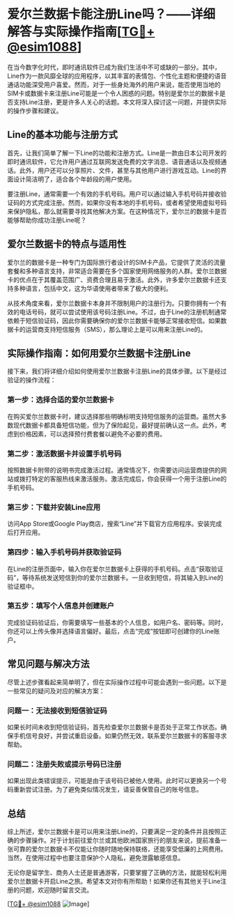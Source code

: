 # 爱尔兰数据卡能注册Line吗？——详细解答与实际操作指南[[TG💪+ @esim1088](https://t.me/s/esim1088)]

在当今数字化时代，即时通讯软件已成为我们生活中不可或缺的一部分。其中，Line作为一款风靡全球的应用程序，以其丰富的表情包、个性化主题和便捷的语音通话功能深受用户喜爱。然而，对于一些身处海外的用户来说，能否使用当地的SIM卡或数据卡来注册Line可能是一个令人困惑的问题。特别是爱尔兰的数据卡是否支持Line注册，更是许多人关心的话题。本文将深入探讨这一问题，并提供实际的操作步骤和建议。

## Line的基本功能与注册方式

首先，让我们简单了解一下Line的功能和注册方式。Line是一款由日本公司开发的即时通讯软件，它允许用户通过互联网发送免费的文字消息、语音通话以及视频通话。此外，用户还可以分享照片、文件，甚至与其他用户进行游戏互动。Line的界面设计简洁明了，适合各个年龄段的用户使用。

要注册Line，通常需要一个有效的手机号码。用户可以通过输入手机号码并接收验证码的方式完成注册。然而，如果你没有本地的手机号码，或者希望使用虚拟号码来保护隐私，那么就需要寻找其他解决方案。在这种情况下，爱尔兰的数据卡是否能够帮助你成功注册Line呢？

## 爱尔兰数据卡的特点与适用性

爱尔兰的数据卡是一种专门为国际旅行者设计的SIM卡产品，它提供了灵活的流量套餐和多种语言支持，非常适合需要在多个国家使用网络服务的人群。爱尔兰数据卡的优点在于其覆盖范围广、资费合理且易于激活。此外，许多爱尔兰数据卡还支持多种语言，包括中文，这为华语使用者带来了极大的便利。

从技术角度来看，爱尔兰数据卡本身并不限制用户的注册行为。只要你拥有一个有效的电话号码，就可以尝试使用该号码注册Line。不过，由于Line的注册机制通常依赖于短信验证码，因此你需要确保你的爱尔兰数据卡能够正常接收短信。如果数据卡的运营商支持短信服务（SMS），那么理论上是可以用来注册Line的。

## 实际操作指南：如何用爱尔兰数据卡注册Line

接下来，我们将详细介绍如何使用爱尔兰数据卡注册Line的具体步骤。以下是经过验证的操作流程：

### 第一步：选择合适的爱尔兰数据卡
在购买爱尔兰数据卡时，建议选择那些明确标明支持短信服务的运营商。虽然大多数现代数据卡都具备短信功能，但为了保险起见，最好提前确认这一点。此外，考虑到价格因素，可以选择预付费套餐以避免不必要的费用。

### 第二步：激活数据卡并设置手机号码
按照数据卡附带的说明书完成激活过程。通常情况下，你需要访问运营商提供的网站或拨打特定的客服热线来激活服务。激活完成后，你会获得一个用于注册Line的手机号码。

### 第三步：下载并安装Line应用
访问App Store或Google Play商店，搜索“Line”并下载官方应用程序。安装完成后打开应用。

### 第四步：输入手机号码并获取验证码
在Line的注册页面中，输入你在爱尔兰数据卡上获得的手机号码。点击“获取验证码”，等待系统发送短信到你的爱尔兰数据卡。一旦收到短信，将其输入到Line的验证框中。

### 第五步：填写个人信息并创建账户
完成验证码验证后，你需要填写一些基本的个人信息，如用户名、密码等。同时，你还可以上传头像并选择语言偏好。最后，点击“完成”按钮即可创建你的Line账户。

## 常见问题与解决方法

尽管上述步骤看起来简单明了，但在实际操作过程中可能会遇到一些问题。以下是一些常见的疑问及对应的解决方案：

### 问题一：无法接收到短信验证码
如果长时间未收到短信验证码，首先检查爱尔兰数据卡是否处于正常工作状态。确保手机信号良好，并尝试重启设备。如果仍然无效，联系爱尔兰数据卡的客服寻求帮助。

### 问题二：注册失败或提示号码已注册
如果出现此类错误提示，可能是由于该号码已被他人使用。此时可以更换另一个号码重新尝试注册。为了避免类似情况发生，请妥善保管自己的账号信息。

## 总结

综上所述，爱尔兰数据卡是可以用来注册Line的，只要满足一定的条件并且按照正确的步骤操作。对于计划前往爱尔兰或其他欧洲国家旅行的朋友来说，提前准备一张可靠的爱尔兰数据卡不仅能让你随时随地保持联络，还能享受低廉的上网费用。当然，在使用过程中也要注意保护个人隐私，避免泄露敏感信息。

无论你是留学生、商务人士还是普通游客，只要掌握了正确的方法，就能轻松利用爱尔兰数据卡开启Line之旅。希望本文对你有所帮助！如果你还有其他关于Line注册的问题，欢迎随时留言交流。

[[TG💪+ @esim1088](https://t.me/s/esim1088) ![Image](https://i.postimg.cc/4NQfJmqS/Snipaste-2025-05-13-00-14-12.png)]